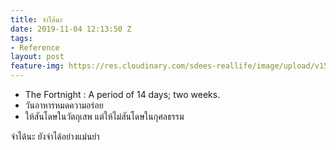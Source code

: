 ```yaml
---
title: จำได้นะ
date: 2019-11-04 12:13:50 Z
tags:
- Reference
layout: post
feature-img: https://res.cloudinary.com/sdees-reallife/image/upload/v1555658919/sample_feature_img.png
---
```


- The Fortnight : A period of 14 days; two weeks.
- วันอาหารหมดความอร่อย
- ให้สันโดษในวัตถุเสพ แต่ให้ไม่สันโดษในกุศลธรรม

<i class="fa fa-child" style="color:plum"></i>

จำได้นะ ยังจำได้อย่างแม่นยำ

